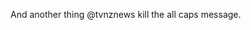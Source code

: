 <!--
id: 1303347842
link: http://kevinisom.info/post/1303347842/and-another-thing-tvnznews-kill-the-all-caps
slug: and-another-thing-tvnznews-kill-the-all-caps
date: Wed Oct 13 2010 16:05:46 GMT+1300 (NZDT)
raw: {"blog_name":"kevinisom","id":1303347842,"post_url":"http://kevinisom.info/post/1303347842/and-another-thing-tvnznews-kill-the-all-caps","slug":"and-another-thing-tvnznews-kill-the-all-caps","type":"text","date":"2010-10-13 03:05:46 GMT","timestamp":1286939146,"state":"published","format":"html","reblog_key":"eRU3qO0G","tags":[],"short_url":"http://tmblr.co/Zw68Yy1DhuA2","highlighted":[],"feed_item":"http://twitter.com/kev_nz/statuses/27183286893","from_feed_id":"650289","note_count":0,"title":null,"body":"<p>And another thing @tvnznews kill the all caps message.</p>"}
publish: 2010-10-013
tags: 
title: null
-->


And another thing @tvnznews kill the all caps message.


